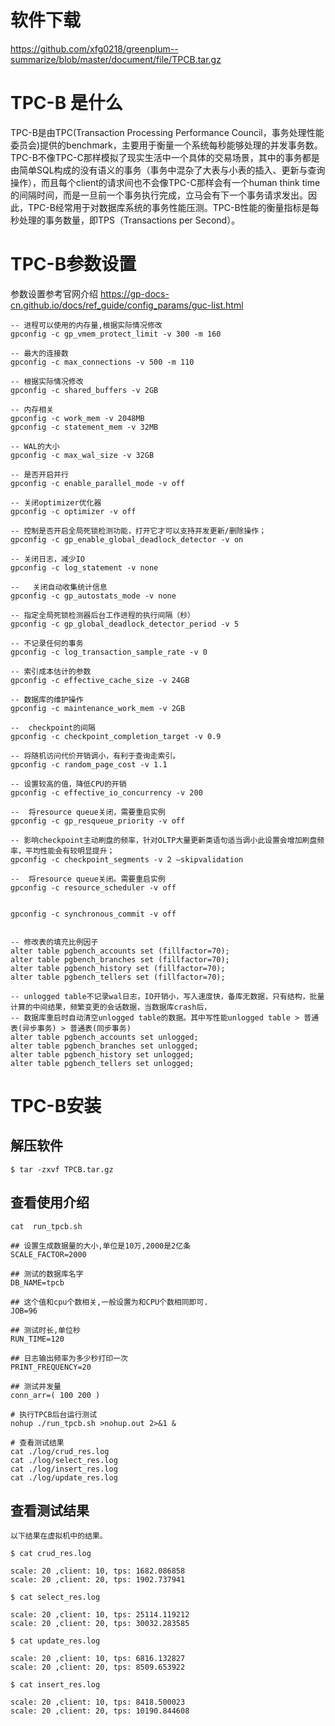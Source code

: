 # 软件下载

https://github.com/xfg0218/greenplum--summarize/blob/master/document/file/TPCB.tar.gz


# TPC-B 是什么

TPC-B是由TPC(Transaction Processing Performance Council，事务处理性能委员会)提供的benchmark，主要用于衡量一个系统每秒能够处理的并发事务数。TPC-B不像TPC-C那样模拟了现实生活中一个具体的交易场景，其中的事务都是由简单SQL构成的没有语义的事务（事务中混杂了大表与小表的插入、更新与查询操作），而且每个client的请求间也不会像TPC-C那样会有一个human think time的间隔时间，而是一旦前一个事务执行完成，立马会有下一个事务请求发出。因此，TPC-B经常用于对数据库系统的事务性能压测。TPC-B性能的衡量指标是每秒处理的事务数量，即TPS（Transactions per Second）。


# TPC-B参数设置

参数设置参考官网介绍
https://gp-docs-cn.github.io/docs/ref_guide/config_params/guc-list.html

```
-- 进程可以使用的内存量,根据实际情况修改
gpconfig -c gp_vmem_protect_limit -v 300 -m 160

-- 最大的连接数
gpconfig -c max_connections -v 500 -m 110

-- 根据实际情况修改
gpconfig -c shared_buffers -v 2GB

-- 内存相关
gpconfig -c work_mem -v 2048MB     
gpconfig -c statement_mem -v 32MB  

-- WAL的大小
gpconfig -c max_wal_size -v 32GB

-- 是否开启并行
gpconfig -c enable_parallel_mode -v off

-- 关闭optimizer优化器
gpconfig -c optimizer -v off

-- 控制是否开启全局死锁检测功能，打开它才可以支持并发更新/删除操作；           
gpconfig -c gp_enable_global_deadlock_detector -v on

-- 关闭日志，减少IO
gpconfig -c log_statement -v none

--   关闭自动收集统计信息 
gpconfig -c gp_autostats_mode -v none

-- 指定全局死锁检测器后台工作进程的执行间隔（秒）
gpconfig -c gp_global_deadlock_detector_period -v 5

-- 不记录任何的事务  
gpconfig -c log_transaction_sample_rate -v 0  

-- 索引成本估计的参数
gpconfig -c effective_cache_size -v 24GB

-- 数据库的维护操作
gpconfig -c maintenance_work_mem -v 2GB

--  checkpoint的间隔
gpconfig -c checkpoint_completion_target -v 0.9

-- 将随机访问代价开销调小，有利于查询走索引。
gpconfig -c random_page_cost -v 1.1

-- 设置较高的值，降低CPU的开销
gpconfig -c effective_io_concurrency -v 200

--  将resource queue关闭，需要重启实例
gpconfig -c gp_resqueue_priority -v off

-- 影响checkpoint主动刷盘的频率，针对OLTP大量更新类语句适当调小此设置会增加刷盘频率，平均性能会有较明显提升；
gpconfig -c checkpoint_segments -v 2 –skipvalidation

--  将resource queue关闭。需要重启实例 
gpconfig -c resource_scheduler -v off


gpconfig -c synchronous_commit -v off 


-- 修改表的填充比例因子
alter table pgbench_accounts set (fillfactor=70);
alter table pgbench_branches set (fillfactor=70);
alter table pgbench_history set (fillfactor=70);
alter table pgbench_tellers set (fillfactor=70);

-- unlogged table不记录wal日志，IO开销小，写入速度快，备库无数据，只有结构，批量计算的中间结果，频繁变更的会话数据，当数据库crash后，
-- 数据库重启时自动清空unlogged table的数据。其中写性能unlogged table > 普通表(异步事务) > 普通表(同步事务)
alter table pgbench_accounts set unlogged;
alter table pgbench_branches set unlogged;
alter table pgbench_history set unlogged;
alter table pgbench_tellers set unlogged;

```

# TPC-B安装


## 解压软件
```
$ tar -zxvf TPCB.tar.gz

```

## 查看使用介绍
```
cat  run_tpcb.sh

## 设置生成数据量的大小,单位是10万,2000是2亿条
SCALE_FACTOR=2000

## 测试的数据库名字
DB_NAME=tpcb

## 这个值和cpu个数相关,一般设置为和CPU个数相同即可.
JOB=96

## 测试时长,单位秒
RUN_TIME=120

## 日志输出频率为多少秒打印一次
PRINT_FREQUENCY=20

## 测试并发量
conn_arr=( 100 200 )

# 执行TPCB后台运行测试
nohup ./run_tpcb.sh >nohup.out 2>&1 &

# 查看测试结果
cat ./log/crud_res.log
cat ./log/select_res.log
cat ./log/insert_res.log
cat ./log/update_res.log

```

## 查看测试结果
```
以下结果在虚拟机中的结果。

$ cat crud_res.log

scale: 20 ,client: 10, tps: 1682.086858
scale: 20 ,client: 20, tps: 1902.737941

$ cat select_res.log

scale: 20 ,client: 10, tps: 25114.119212
scale: 20 ,client: 20, tps: 30032.283585

$ cat update_res.log

scale: 20 ,client: 10, tps: 6816.132827
scale: 20 ,client: 20, tps: 8509.653922

$ cat insert_res.log

scale: 20 ,client: 10, tps: 8418.500023
scale: 20 ,client: 20, tps: 10190.844608
```



